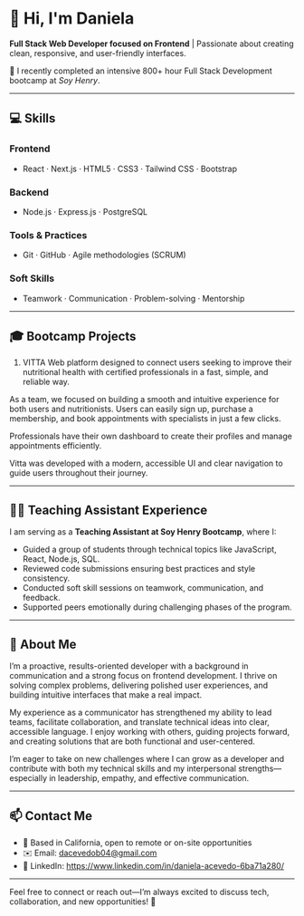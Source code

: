 

# 👋 Hi, I'm Daniela

**Full Stack Web Developer focused on Frontend** | Passionate about creating clean, responsive, and user-friendly interfaces.

🌱 I recently completed an intensive 800+ hour Full Stack Development bootcamp at *Soy Henry*.

---

## 💻 Skills

### Frontend
- React · Next.js · HTML5 · CSS3 · Tailwind CSS · Bootstrap  
### Backend
- Node.js · Express.js · PostgreSQL 
### Tools & Practices
- Git · GitHub · Agile methodologies (SCRUM)  
### Soft Skills
- Teamwork · Communication · Problem-solving · Mentorship

---

## 🎓 Bootcamp Projects

1. VITTA
Web platform designed to connect users seeking to improve their nutritional health with certified professionals in a fast, simple, and reliable way.

As a team, we focused on building a smooth and intuitive experience for both users and nutritionists. Users can easily sign up, purchase a membership, and book appointments with specialists in just a few clicks.

Professionals have their own dashboard to create their profiles and manage appointments efficiently.

Vitta was developed with a modern, accessible UI and clear navigation to guide users throughout their journey. 

---

## 🧑‍🏫 Teaching Assistant Experience

I am serving as a **Teaching Assistant at Soy Henry Bootcamp**, where I:

- Guided a group of students through technical topics like JavaScript, React, Node.js, SQL.  
- Reviewed code submissions ensuring best practices and style consistency.  
- Conducted soft skill sessions on teamwork, communication, and feedback.  
- Supported peers emotionally during challenging phases of the program.

---

## 🚀 About Me

I’m a proactive, results-oriented developer with a background in communication and a strong focus on frontend development. I thrive on solving complex problems, delivering polished user experiences, and building intuitive interfaces that make a real impact.

My experience as a communicator has strengthened my ability to lead teams, facilitate collaboration, and translate technical ideas into clear, accessible language. I enjoy working with others, guiding projects forward, and creating solutions that are both functional and user-centered.

I’m eager to take on new challenges where I can grow as a developer and contribute with both my technical skills and my interpersonal strengths—especially in leadership, empathy, and effective communication.

---

## 📫 Contact Me

- 📌 Based in California, open to remote or on-site opportunities  
- ✉️ Email: dacevedob04@gmail.com 
- 🔗 LinkedIn: https://www.linkedin.com/in/daniela-acevedo-6ba71a280/

---

Feel free to connect or reach out—I’m always excited to discuss tech, collaboration, and new opportunities! 🚀

